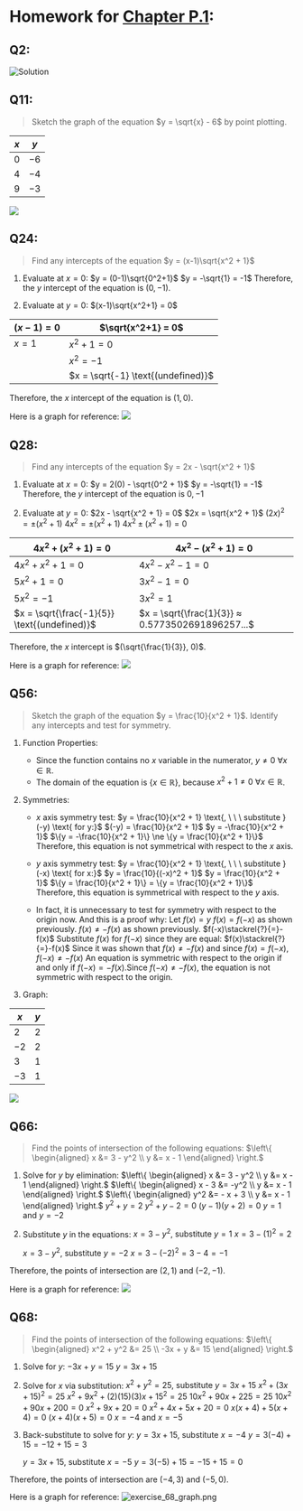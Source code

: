 # Homework for [Chapter P.1](../W1/Chapter%20P.1):

## Q2:
![Solution](../Images/exercises_1-4.png)


## Q11:

> Sketch the graph of the equation $y = \sqrt{x} - 6$ by point plotting. 

| $x$ | $y$ |
|---|---|
| $0$ | $-6$ |
| $4$ | $-4$ |
| $9$ | $-3$ |

![](../Images/exercise_11_graph.png)


## Q24:
> Find any intercepts of the equation $y = (x-1)\sqrt{x^2 + 1}$

1. Evaluate at $x = 0$:
	$y = (0-1)\sqrt{0^2+1}$
	$y = -\sqrt{1} = -1$
Therefore, the $y$ intercept of the equation is $(0, -1)$.

2. Evaluate at $y = 0$:
	$(x-1)\sqrt{x^2+1} = 0$

| $(x-1) = 0$ | $\sqrt{x^2+1} = 0$ |
| --- | --- |
| $x = 1$ | $x^2 + 1 = 0$ |
|      | $x^2 = -1$ |
|      | $x = \sqrt{-1} \text{(undefined)}$|

Therefore, the $x$ intercept of the equation is $(1, 0)$.

Here is a graph for reference:
![](../Images/exercise_24_graph.png)


## Q28:
> Find any intercepts of the equation $y = 2x - \sqrt{x^2 + 1}$

1. Evaluate at $x=0$:
	$y = 2(0) - \sqrt{0^2 + 1}$
	$y = -\sqrt{1} = -1$
Therefore, the $y$ intercept of the equation is $0,-1$

2. Evaluate at $y=0$:
	$2x - \sqrt{x^2 + 1} = 0$
	$2x = \sqrt{x^2 + 1}$
	$(2x)^2 = ±(x^2 + 1)$
	$4x^2 = ±(x^2 + 1)$
	$4x^2 ±(x^2 + 1) = 0$

| $4x^2 + (x^2 + 1) = 0$ | $4x^2 - (x^2 + 1) = 0$ |
| --- | --- |
| $4x^2 + x^2 + 1 = 0$| $4x^2 - x^2 - 1 = 0$ |
| $5x^2 + 1 = 0$ | $3x^2 - 1 = 0$
| $5x^2 = -1$ | $3x^2 = 1$ |
| $x = \sqrt{\frac{-1}{5}} \text{(undefined)}$ | $x = \sqrt{\frac{1}{3}} ≈ 0.5773502691896257...$ |

Therefore, the $x$ intercept is $(\sqrt{\frac{1}{3}}, 0)$.

Here is a graph for reference:
![](../Images/exercise_28_graph.png)


## Q56:

> Sketch the graph of the equation $y = \frac{10}{x^2 + 1}$. Identify any intercepts and test for symmetry.

1. Function Properties:
	- Since the function contains no $x$ variable in the numerator, $y \ne 0 \text{ } \forall x \in \mathbb{R}$.
	-  The domain of the equation is $\{x \in \mathbb{R}\}$, because $x^2 + 1 \ne 0 \text{ } \forall x \in \mathbb{R}$.

2. Symmetries:
	-  $x$ axis symmetry test:
		$y = \frac{10}{x^2 + 1} \text{, \ \ \ substitute } (-y) \text{ for y:}$
		$(-y) = \frac{10}{x^2 + 1}$
		$y = -\frac{10}{x^2 + 1}$
		$\{y = -\frac{10}{x^2 + 1}\} \ne \{y = \frac{10}{x^2 + 1}\}$
	Therefore, this equation is not symmetrical with respect to the $x$ axis.
	
	- $y$ axis symmetry test:
		$y = \frac{10}{x^2 + 1} \text{, \ \ \ substitute } (-x) \text{ for x:}$
		$y = \frac{10}{(-x)^2 + 1}$
		$y = \frac{10}{x^2 + 1}$
		$\{y = \frac{10}{x^2 + 1}\} = \{y = \frac{10}{x^2 + 1}\}$
	Therefore, this equation is symmetrical with respect to the $y$ axis.
	
	- In fact, it is unnecessary to test for symmetry with respect to the origin now. And this is a proof why:
		$\text{Let }f(x) = y\text{}$
		$f(x) = f(-x)\text{ as shown previously.}$
		$f(x) \ne -f(x) \text{ as shown previously.}$
		$f(-x)\stackrel{?}{=}-f(x)$
		$\text{Substitute }f(x)\text{ for }f(-x)\text{ since they are equal:}$
		$f(x)\stackrel{?}{=}-f(x)$
		$\text{Since it was shown that }f(x) \ne -f(x)\text{ and since }f(x) = f(-x)\text{, }$ 
		$f(-x) \ne -f(x)$		$\text{An equation is symmetric with respect to the origin if and only if }f(-x) = -f(x).$$\text{Since }f(-x) \ne -f(x)\text{, the equation is not symmetric with respect to the origin.}$

3. Graph:

| $x$ | $y$ | 
| --- | --- |
| $2$ | $2$ |
| $-2$ | $2$ |
| $3$ | $1$ |
| $-3$ | $1$ | 

![](../Images/exercise_56_graph.png)

## Q66:
> Find the points of intersection of the following equations:
   $\left\{ \begin{aligned}   x &= 3 - y^2 \\ y &= x - 1 \end{aligned} \right.$

1. Solve for $y$ by elimination:
	$\left\{ \begin{aligned}   x &= 3 - y^2 \\ y &= x - 1 \end{aligned} \right.$
	$\left\{ \begin{aligned}  x - 3 &= -y^2 \\ y &= x - 1 \end{aligned} \right.$
	$\left\{ \begin{aligned}   y^2 &= - x + 3 \\ y &= x - 1 \end{aligned} \right.$
	$y^2 + y = 2$
	$y^2 + y - 2 = 0$
	$(y-1)(y+2) = 0$
	$y = 1 \text{ and } y = -2$

2. Substitute $y$ in the equations:
	$x = 3 - y^2\text{, \ \ \ substitute }y=1$
	$x = 3 - (1)^2 = 2$
	
	$x = 3 - y^2\text{, \ \ \ substitute }y=-2$
	$x = 3 - (-2)^2 = 3 - 4 = -1$

Therefore, the points of intersection are $(2,1)$ and $(-2, -1)$.

Here is a graph for reference:
![](../Images/exercise_66_graph.png)

## Q68:
> Find the points of intersection of the following equations:
   $\left\{ \begin{aligned}   x^2 + y^2 &= 25 \\ -3x + y &= 15 \end{aligned} \right.$

1. Solve for $y$:
	$-3x + y = 15$
	$y = 3x+15$

2. Solve for $x$ via substitution:
	$x^2 + y^2 = 25\text{, \ \ \ substitute }y=3x+15$
	$x^2 + (3x + 15)^2 = 25$
	$x^2 + 9x^2 + (2)(15)(3)x + 15^2 = 25$
	$10x^2 + 90x + 225 = 25$
	$10x^2 +90x +200 = 0$
	$x^2 + 9x + 20 = 0$
	$x^2 + 4x + 5x + 20 = 0$
	$x(x + 4) + 5(x+4) = 0$
	$(x+4)(x+5) = 0$
	$x = -4\text{ and }x = -5$

3. Back-substitute to solve for $y$:
	$y = 3x + 15\text{, \ \ \ substitute }x=-4$
	$y = 3(-4) + 15 = -12 + 15 = 3$
	
	$y = 3x + 15\text{, \ \ \ substitute }x=-5$
	$y = 3(-5) + 15 = -15 + 15 = 0$

Therefore, the points of intersection are $(-4,3)$ and $(-5, 0)$.

Here is a graph for reference:
![exercise_68_graph.png](../Images/exercise_68_graph.png)